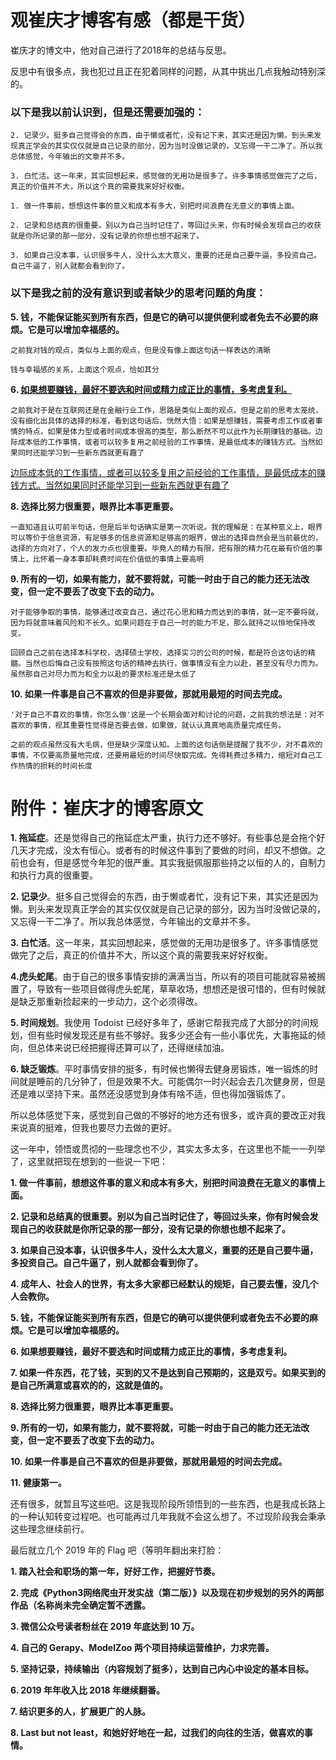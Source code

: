 # 观崔庆才博客有感（都是干货）

崔庆才的博文中，他对自己进行了2018年的总结与反思。

反思中有很多点，我也犯过且正在犯着同样的问题，从其中挑出几点我触动特别深的。

### 以下是我以前认识到，但是还需要加强的：

```
2. 记录少。挺多自己觉得会的东西，由于懒或者忙，没有记下来，其实还是因为懒。到头来发现真正学会的其实仅仅就是自己记录的部分，因为当时没做记录的，又忘得一干二净了。所以我总体感觉，今年输出的文章并不多。
```

```
3. 白忙活。这一年来，其实回想起来，感觉做的无用功是很多了。许多事情感觉做完了之后，真正的价值并不大，所以这个真的需要我来好好权衡。
```

```
1. 做一件事前，想想这件事的意义和成本有多大，别把时间浪费在无意义的事情上面。

2. 记录和总结真的很重要。别以为自己当时记住了，等回过头来，你有时候会发现自己的收获就是你所记录的那一部分，没有记录的你想也想不起来了。

3. 如果自己没本事，认识很多牛人，没什么太大意义，重要的还是自己要牛逼，多投资自己。自己牛逼了，别人就都会看到你了。
```

### 以下是我之前的没有意识到或者缺少的思考问题的角度：

**5. 钱，不能保证能买到所有东西，但是它的确可以提供便利或者免去不必要的麻烦。它是可以增加幸福感的。**

`之前我对钱的观点，类似与上面的观点，但是没有像上面这句话一样表达的清晰`

`钱与幸福感的关系，上面这个观点，恰如其分`

**6. <u>如果想要赚钱，最好不要选和时间或精力成正比的事情，多考虑复利。</u>**

`之前我对于是在互联网还是在金融行业工作，思路是类似上面的观点。但是之前的思考太笼统，没有细化出具体的选择的标准，看到这句话后，恍然大悟：如果是想赚钱，需要考虑工作或者事情的特点，如果是体力型或者时间成本很高的类型，那么断然不可以此作为长期赚钱的基础。边际成本低的工作事情，或者可以较多复用之前经验的工作事情，是最低成本的赚钱方式。当然如果同时还能学习到一些新东西就更有趣了`

<u>边际成本低的工作事情，或者可以较多复用之前经验的工作事情，是最低成本的赚钱方式。当然如果同时还能学习到一些新东西就更有趣了</u>

**8. 选择比努力很重要，眼界比本事更重要。**

`一直知道且认可前半句话，但是后半句话确实是第一次听说。我的理解是：在某种意义上，眼界可以等价于信息资源，有足够多的信息资源和足够高的眼界，做出的选择自然会是当前最优的，选择的方向对了，个人的发力点也很重要。毕竟人的精力有限，把有限的精力花在最有价值的事情上，比怀着一身本事却耗费时间在价值低的事情上要高明`

**9. 所有的一切，如果有能力，就不要将就，可能一时由于自己的能力还无法改变，但一定不要丢了改变下去的动力。**

`对于能够争取的事情，能够通过改变自己，通过花心思和精力而达到的事情，就一定不要将就，因为将就意味着风险和不长久。如果问题在于自己一时的能力不足，那么就持之以恒地保持改变。`

`回顾自己之前在选择本科学校，选择硕士学校，选择实习的公司的时候，都是符合这句话的精髓。当然也后悔自己没有按照这句话的精神去执行，做事情没有全力以赴，甚至没有尽力而为。虽然那自己对尽力而为和全力以赴的要求标准还是太低了`

**10. 如果一件事是自己不喜欢的但是非要做，那就用最短的时间去完成。**

`'对于自己不喜欢的事情，你怎么做'这是一个长期会面对和讨论的问题，之前我的想法是：对不喜欢的事情，视其重要性觉得是否要去做，如果做，就认认真真地高质量完成任务。`

`之前的观点虽然没有大毛病，但是缺少深度认知。上面的这句话倒是提醒了我不少，对不喜欢的事情，不仅要高质量地完成，还要用最短的时间尽快取完成。免得耗费过多精力，缩短对自己工作热情的损耗的时间长度`



# 附件：崔庆才的博客原文



**1. 拖延症**。还是觉得自己的拖延症太严重，执行力还不够好。有些事总是会拖个好几天才完成，没太有恒心。或者有的时候这件事到了要做的时间，却又不想做。之前也会有，但是感觉今年犯的很严重。其实我挺佩服那些持之以恒的人的，自制力和执行力真的很重要。

**2. 记录少**。挺多自己觉得会的东西，由于懒或者忙，没有记下来，其实还是因为懒。到头来发现真正学会的其实仅仅就是自己记录的部分，因为当时没做记录的，又忘得一干二净了。所以我总体感觉，今年输出的文章并不多。

**3. 白忙活**。这一年来，其实回想起来，感觉做的无用功是很多了。许多事情感觉做完了之后，真正的价值并不大，所以这个真的需要我来好好权衡。

**4.虎头蛇尾**。由于自己的很多事情安排的满满当当，所以有的项目可能就容易被搁置了，导致有一些项目做得虎头蛇尾，草草收场，想想还是很可惜的，但有时候就是缺乏那重新捡起来的一步动力，这个必须得改。

**5. 时间规划**。我使用 Todoist 已经好多年了，感谢它帮我完成了大部分的时间规划，但有些时候发现还是有些不够好。我多少还会有一些小事优先，大事拖延的倾向，但总体来说已经把握得还算可以了，还得继续加油。

**6. 缺乏锻炼**。平时事情安排的挺多，有时候也懒得去健身房锻炼，唯一锻炼的时间就是睡前的几分钟了，但是效果不大。可能偶尔一时兴起会去几次健身房，但是还是难以坚持下来。虽然还没感觉到身体有啥不适，但也得加强锻炼了。

所以总体感觉下来，感觉到自己做的不够好的地方还有很多，或许真的要改正对我来说真的挺难，但我也要尽力去做的更好。

这一年中，领悟或贯彻的一些理念也不少，其实太多太多，在这里也不能一一列举了，这里就把现在想到的一些说一下吧：

**1. 做一件事前，想想这件事的意义和成本有多大，别把时间浪费在无意义的事情上面。**

**2. 记录和总结真的很重要。别以为自己当时记住了，等回过头来，你有时候会发现自己的收获就是你所记录的那一部分，没有记录的你想也想不起来了。**

**3. 如果自己没本事，认识很多牛人，没什么太大意义，重要的还是自己要牛逼，多投资自己。自己牛逼了，别人就都会看到你了。**

**4. 成年人、社会人的世界，有太多大家都已经默认的规矩，自己要去懂，没几个人会教你。**

**5. 钱，不能保证能买到所有东西，但是它的确可以提供便利或者免去不必要的麻烦。它是可以增加幸福感的。**

**6. 如果想要赚钱，最好不要选和时间或精力成正比的事情，多考虑复利。**

**7. 如果一件东西，花了钱，买到的又不是达到自己预期的，这是双亏。如果买到的是自己所满意或喜欢的的，这就是值的。**

**8. 选择比努力很重要，眼界比本事更重要。**

**9. 所有的一切，如果有能力，就不要将就，可能一时由于自己的能力还无法改变，但一定不要丢了改变下去的动力。**

**10. 如果一件事是自己不喜欢的但是非要做，那就用最短的时间去完成。**

**11. 健康第一。**

还有很多，就暂且写这些吧。这是我现阶段所领悟到的一些东西，也是我成长路上的一种认知转变过程吧。也可能再过几年我就不会这么想了。不过现阶段我会秉承这些理念继续前行。

最后就立几个 2019 年的 Flag 吧（等明年翻出来打脸：

**1.  踏入社会和职场的第一年，好好工作，把握好节奏。**

**2. 完成《Python3网络爬虫开发实战（第二版）》以及现在初步规划的另外的两部作品（名称尚未完全确定暂不透露。**

**3. 微信公众号读者粉丝在 2019 年底达到 10 万。**

**4. 自己的 Gerapy、ModelZoo 两个项目持续运营维护，力求完善。**

**5. 坚持记录，持续输出（内容规划了挺多），达到自己内心中设定的基本目标。**

**6. 2019 年年收入比 2018 年继续翻番。**

**7. 结识更多的人，扩展更广的人脉。**

**8. Last but not least，和她好好地在一起，过我们的向往的生活，做喜欢的事情。**